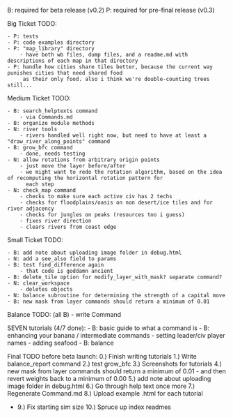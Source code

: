 B: required for beta release (v0.2)
P: required for pre-final release (v0.3)

Big Ticket TODO:

    - P: tests
    - P: code examples directory
    - P: "map_library" directory
        - have both wb files, dump files, and a readme.md with descriptions of each map in that directory
    - P: handle how cities share tiles better, because the current way punishes cities that need shared food
         as their only food. also i think we're double-counting trees still...

Medium Ticket TODO:

    - B: search_helptexts command
        - via Commands.md
    - B: organize module methods
    - N: river tools
        - rivers handled well right now, but need to have at least a "draw_river_along_points" command
    - B: grow_bfc command
        - done, needs testing
    - N: allow rotations from arbitrary origin points
        - just move the layer before/after
        - we might want to redo the rotation algorithm, based on the idea of recomputing the horizontal rotation pattern for  
          each step
    - N: check_map command
        - checks to make sure each active civ has 2 techs
        - checks for floodplains/oasis on non desert/ice tiles and for river adjacency
        - checks for jungles on peaks (resources too i guess)
        - fixes river direction
        - clears rivers from coast edge
        
Small Ticket TODO:

    - B: add note about uploading image folder in debug.html
    - N: add a see_also field to params
    - B: test find_difference again
        - that code is goddamn ancient
    - B: delete_tile option for modify_layer_with_mask? separate command?
    - N: clear_workspace
        - deletes objects
    - N: balance subroutine for determining the strength of a capital move
    - B: new mask from layer commands should return a minimum of 0.01
    
Balance TODO: (all B)
    - write Command
    
SEVEN tutorials (4/7 done):
    - B: basic guide to what a command is
    - B: enhancing your banana / intermediate commands
        - setting leader/civ player names
        - adding seafood
    - B: balance
    
    
Final TODO before beta launch:
    0.) Finish writing tutorials
    1.) Write balance_report command
    2.) test grow_bfc
    3.) Screenshots for tutorials
    4.) new mask from layer commands should return a minimum of 0.01
        - and then revert weights back to a minimum of 0.00
    5.) add note about uploading image folder in debug.html
    6.) Go through help text once more
    7.) Regenerate Command.md
    8.) Upload example .html for each tutorial
 +  9.) Fix starting sim size
   10.) Spruce up index readmes
    
    